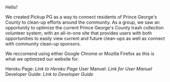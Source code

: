 #
Hello!

We created Pickup PG as a way to connect residents of Prince George's County to clean-up efforts around the community. As a group, we saw an opportunity to optimize the current Prince George's County trash collection volunteer system, with an all-in-one site that provides users with both opportunities to easily view current and future clean-ups as well as connect with community clean-up sponsors. 

We reccomend using either Google Chrome or Mozilla Firefox as this is what we optimized our website for.

Heroku Page: *Link to Heroku Page*
User Manuel: *Link for User Manuel*
Developer Guide: *Link to Developer Guide*


